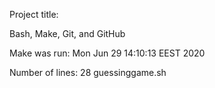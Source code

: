 Project title: 


Bash, Make, Git, and GitHub


Make was run: 
Mon Jun 29 14:10:13 EEST 2020


Number of lines: 
      28 guessinggame.sh


